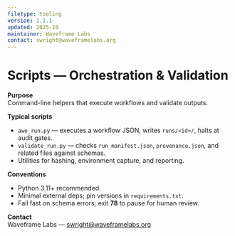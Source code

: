 ```yaml
---
filetype: tooling
version: 1.1.1
updated: 2025-10
maintainer: Waveframe Labs
contact: swright@waveframelabs.org
---
```

# Scripts — Orchestration & Validation

**Purpose**  
Command-line helpers that execute workflows and validate outputs.

**Typical scripts**
- `awo_run.py` — executes a workflow JSON, writes `runs/<id>/`, halts at audit gates.
- `validate_run.py` — checks `run_manifest.json`, `provenance.json`, and related files against schemas.
- Utilities for hashing, environment capture, and reporting.

**Conventions**
- Python 3.11+ recommended.
- Minimal external deps; pin versions in `requirements.txt`.
- Fail fast on schema errors; exit **78** to pause for human review.

**Contact**  
Waveframe Labs — swright@waveframelabs.org
